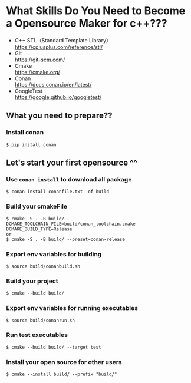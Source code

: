 
# What Skills Do You Need to Become a Opensource  Maker for c++???
* C++ STL（Standard Template Library）\
    https://cplusplus.com/reference/stl/
* Git \
    https://git-scm.com/
* Cmake \
    https://cmake.org/
* Conan \
    https://docs.conan.io/en/latest/
* GoogleTest \
    https://google.github.io/googletest/


## What you need to prepare??

### Install conan
```console
$ pip install conan
```


## Let's start your first opensource ^^

### Use `conan install` to download all package
```console
$ conan install conanfile.txt -of build
```

### Build your cmakeFile
```console
$ cmake -S . -B build/ -DCMAKE_TOOLCHAIN_FILE=build/conan_toolchain.cmake -DCMAKE_BUILD_TYPE=Release
or
$ cmake -S . -B build/ --preset=conan-release
```

### Export env variables for building
```console
$ source build/conanbuild.sh
```

### Build your project
```console
$ cmake --build build/
```

### Export env variables for running executables
```console
$ source build/conanrun.sh
```

### Run test executables
```console
$ cmake --build build/ --target test
```

### Install your open source for other users
```console
$ cmake --install build/ --prefix "build/"
```